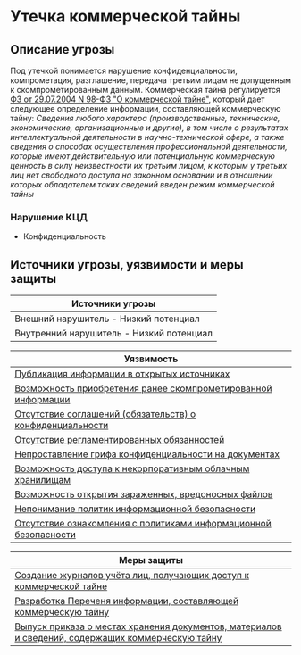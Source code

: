 # Утечка коммерческой тайны

## Описание угрозы
Под утечкой понимается нарушение конфиденциальности, компрометация, разглашение, передача третьим лицам не допущенным к скомпрометированным данным.
Коммерческая тайна регулируется [ФЗ от 29.07.2004 N 98-ФЗ "О коммерческой тайне"](https://sudact.ru/law/federalnyi-zakon-ot-29072004-n-98-fz-o/), который дает следующее определение информации, составляющей коммерческую тайну:
*Сведения любого характера (производственные, технические, экономические, организационные и другие), в том числе о результатах интеллектуальной деятельности в научно-технической сфере, а также сведения о способах осуществления профессиональной деятельности, которые имеют действительную или потенциальную коммерческую ценность в силу неизвестности их третьим лицам, к которым у третьих лиц нет свободного доступа на законном основании и в отношении которых обладателем таких сведений введен режим коммерческой тайны*

### Нарушение КЦД
+ Конфиденциальность

## Источники угрозы, уязвимости и меры защиты
|Источники угрозы|
|-|
|Внешний нарушитель - Низкий потенциал|
|Внутренний нарушитель - Низкий потенциал|

|Уязвимость|
|--------|
|[Публикация информации в открытых источниках](/vkr/vulnerabilities/page4)|
|[Возможность приобретения ранее скомпрометированной информации](/vkr/vulnerabilities/page5)|
|[Отсутствие соглашений (обязательств) о конфиденциальности](/vkr/vulnerabilities/page8)|
|[Отсутствие регламентированных обязанностей](/vkr/vulnerabilities/page9)|
|[Непроставление грифа конфиденциальности на документах](/vkr/vulnerabilities/page10)|
|[Возможность доступа к некорпоративным облачным хранилищам](/vkr/vulnerabilities/page16)|
|[Возможность открытия зараженных, вредоносных файлов](/vkr/vulnerabilities/page21)|
|[Непонимание политик информационной безопасности](/vkr/vulnerabilities/page23)|
|[Отсутствие ознакомления с политиками информационной безопасности](/vkr/vulnerabilities/page24)|


|Меры защиты|
|--------|
|[Создание журналов учёта лиц, получающих доступ к коммерческой тайне](/vkr/measures/page49)|
|[Разработка Переченя информации, составляющей коммерческую тайну](/vkr/measures/page50)|
|[Выпуск приказа о местах хранения документов, материалов и сведений, содержащих коммерческую тайну](/vkr/measures/page51)  |